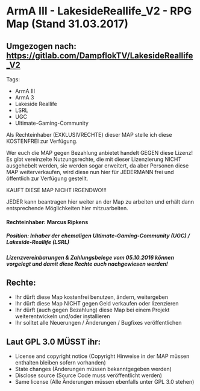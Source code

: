 # ArmA III - LakesideReallife_V2 - RPG Map (Stand 31.03.2017)

## Umgezogen nach: https://gitlab.com/DampflokTV/LakesideReallife_V2

Tags:
* ArmA III
* ArmA 3
* Lakeside Reallife
* LSRL
* UGC
* Ultimate-Gaming-Community

Als Rechteinhaber (EXKLUSIVRECHTE) dieser MAP stelle ich diese KOSTENFREI zur Verfügung.

Wer euch die MAP gegen Bezahlung anbietet handelt GEGEN diese Lizenz!
Es gibt vereinzelte Nutzungsrechte, die mit dieser Lizenzierung NICHT ausgehebelt werden, sie werden sogar erweitert, da aber Personen diese MAP weiterverkaufen, wird diese nun hier für JEDERMANN frei und öffentlich zur Verfügung gestellt.

KAUFT DIESE MAP NICHT IRGENDWO!!!

JEDER kann beantragen hier weiter an der Map zu arbeiten und erhält dann entsprechende Möglichkeiten hier mitzuarbeiten.

#### Rechteinhaber: Marcus Ripkens
##### Position: Inhaber der ehemaligen Ultimate-Gaming-Community (UGC) / Lakeside-Reallife (LSRL)
##### Lizenzvereinbarungen & Zahlungsbelege vom 05.10.2016 können vorgelegt und damit diese Rechte auch nachgewiesen werden!

## Rechte:

* Ihr dürft diese Map kostenfrei benutzen, ändern, weitergeben
* Ihr dürft diese Map NICHT gegen Geld verkaufen oder lizenzieren
* Ihr dürft (auch gegen Bezahlung) diese Map bei einem Projekt weiterentwickeln und/oder installieren
* Ihr solltet alle Neuerungen / Änderungen / Bugfixes veröffentlichen

## Laut GPL 3.0 MÜSST ihr:

* License and copyright notice (Copyright Hinweise in der MAP müssen enthalten bleiben sofern vorhanden)
* State changes (Änderungen müssen bekanntgegeben werden)
* Disclose source (Source Code muss veröffentlicht werden)
* Same license (Alle Änderungen müssen ebenfalls unter GPL 3.0 stehen)

